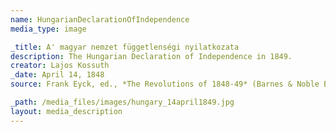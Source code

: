 ```yaml
---
name: HungarianDeclarationOfIndependence
media_type: image

_title: A' magyar nemzet függetlenségi nyilatkozata
description: The Hungarian Declaration of Independence in 1849.
creator: Lajos Kossuth
_date: April 14, 1848
source: Frank Eyck, ed., *The Revolutions of 1848-49* (Barnes & Noble Books, 1972), 165-67.

_path: /media_files/images/hungary_14april1849.jpg
layout: media_description
---
```


